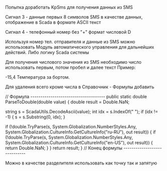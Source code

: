 Попытка доработать KpSms для получения данных из SMS

Сигнал 3 - данные первых 8 символов SMS в качестве данных, отображение в Scada в формате ASCII текст

Сигнал 4 - телефонный номер без "+" формат числовой D

Используя номер тел. отправителя и данные из SMS можно использовать Модуль автоматического управления для дальнейших действий.
Либо логику Scada системы

Для получения числового значения из SMS необходимо число использовать первым, потом пробел и далее текст
Пример:

-15,4 Температура за бортом.

Для удаления всего кроме числа в Справочник - Формулы добавить

// Формула -------------------------------------
public static double ParseToDouble(double value)
{
  double result = Double.NaN;

  string s = ScadaUtils.DecodeAscii(value);
  int idx = s.IndexOf(" ");
  if (idx != -1)
  {
  s = s.Substring(0, idx);
  }

  if (!double.TryParse(s, System.Globalization.NumberStyles.Any, System.Globalization.CultureInfo.GetCultureInfo("ru-RU"), out result))
  {
     if (!double.TryParse(s, System.Globalization.NumberStyles.Any, System.Globalization.CultureInfo.GetCultureInfo("en-US"), out result))
     {
        return Double.NaN;
     }
  }
  return result;
}
// Конец формулы -----------------------------

Можно в качестве разделителя использовать как точку так и запятую
